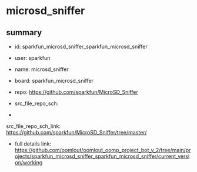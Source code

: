 # microsd_sniffer
 
## summary 
* id: sparkfun_microsd_sniffer_sparkfun_microsd_sniffer
* user: sparkfun
* name: microsd_sniffer
* board: sparkfun_microsd_sniffer
* repo: https://github.com/sparkfun/MicroSD_Sniffer



* src_file_repo_sch: 
*
 src_file_repo_sch_link: https://github.com/sparkfun/MicroSD_Sniffer/tree/master/
* full details link: https://github.com/oomlout/oomlout_oomp_project_bot_v_2/tree/main/projects/sparkfun_microsd_sniffer_sparkfun_microsd_sniffer/current_version/working  






